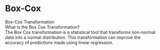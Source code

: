# Box-Cox<br/>
Box-Cox Transformation<br/>
What is the Box Cox Transformation?<br/>
The Box Cox transformation is a statistical tool that transforms non-normal data into a normal distribution. This transformation can improve the accuracy of predictions made using linear regression.
